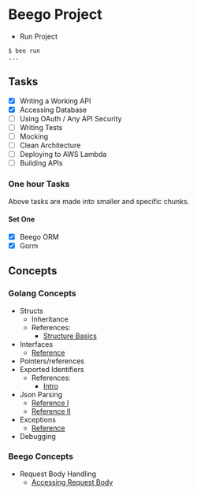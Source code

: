 # Beego Project

- Run Project

```shell script
$ bee run
...
```

## Tasks

- [x] Writing a Working API
- [x] Accessing Database
- [ ] Using OAuth / Any API Security
- [ ] Writing Tests
- [ ] Mocking
- [ ] Clean Architecture
- [ ] Deploying to AWS Lambda
- [ ] Building APIs

### One hour Tasks

Above tasks are made into smaller and specific chunks.

#### Set One

- [x] Beego ORM
- [x] Gorm

## Concepts

### Golang Concepts

- Structs
  - Inheritance
  - References:
    - [Structure Basics](https://medium.com/rungo/structures-in-go-76377cc106a2)
- Interfaces
  - [Reference](https://medium.com/rungo/interfaces-in-go-ab1601159b3a)
- Pointers/references
- Exported Identifiers
  - References:
    - [Intro](https://medium.com/golangspec/exported-identifiers-in-go-518e93cc98af)
- Json Parsing
  - [Reference I](https://yourbasic.org/golang/json-example/)
  - [Reference II](https://eager.io/blog/go-and-json/)
- Exceptions
  - [Reference](https://medium.com/rungo/error-handling-in-go-f0125de052f0)
- Debugging

### Beego Concepts

- Request Body Handling
  - [Accessing Request Body](https://stackoverflow.com/questions/30982891/beego-post-request-body-always-empty)
